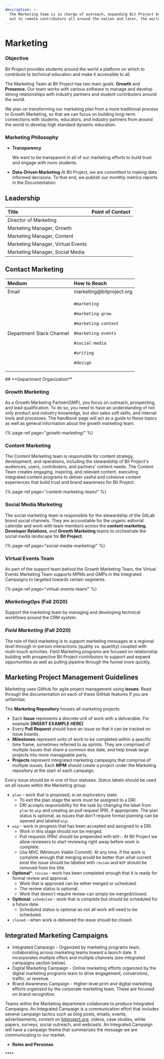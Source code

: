 ```yaml
---
description: >-
  The Marketing team is in charge of outreach, expanding Bit Project by reaching
  out to remote contributors all around the nation and later, the world.
---
```


# Marketing

### Objective

Bit Project provides students around the world a platform on which to contribute to technical education and make it accessible to all. 

The Marketing Team at Bit Project has two main goals: **Growth** and **Presence.** Our team works with various software to manage and develop strong relationships with industry partners and student contributors around the world.

We plan on transforming our marketing plan from a more traditional process to Growth Marketing, so that we can focus on building long-term connections with students, educators, and industry partners from around the world to develop high standard dynamic education.

### **Marketing Philosophy**

* **Transparency**

  We want to be transparent in all of our marketing efforts to build trust and engage with more students.

* **Data-Driven Marketing** At Bit Project, we are committed to making data informed decisions. To that end, we publish our monthly metrics reports in the Documentation

## **Leadership**

| Title | Point of Contact |
| :--- | :--- |
| Director of Marketing |  |
| Marketing Manager, Growth |  |
| Marketing Manager, Content |  |
| Marketing Manager, Virtual Events |  |
| Marketing Manager, Social Media |  |

## **Contact Marketing**

<table>
  <thead>
    <tr>
      <th style="text-align:left"><b>Medium</b>
      </th>
      <th style="text-align:left">How to Reach</th>
    </tr>
  </thead>
  <tbody>
    <tr>
      <td style="text-align:left">Email</td>
      <td style="text-align:left">marketing@bitproject.org</td>
    </tr>
    <tr>
      <td style="text-align:left">Department Slack Channel</td>
      <td style="text-align:left">
        <p><code>#marketing</code>
        </p>
        <p><code>#marketing-grow</code>
        </p>
        <p><code>#marketing-content</code>
        </p>
        <p><code>#marketing-events</code>
        </p>
        <p><code>#social-media</code>
        </p>
        <p><code>#writing</code>
        </p>
        <p><code>#design</code>
        </p>
      </td>
    </tr>
  </tbody>
</table>## **Department Organization**

### **Growth Marketing** 

As a Growth Marketing Partner\(GMP\), you focus on outreach, prospecting, and lead qualification. To do so, you need to have an understanding of not only product and industry knowledge, but also sales soft skills, and internal tools and processes. The handbook page will act as a guide to those topics as well as general information about the growth marketing team.

{% page-ref page="growth-marketing/" %}

### **Content Marketing** 

The Content Marketing team is responsible for content strategy, development, and operations, including the stewardship of Bit Project's audiences, users, contributors, and partners' content needs. The Content Team creates engaging, inspiring, and relevant content, executing integrated content programs to deliver useful and cohesive content experiences that build trust and brand awareness for Bit Project.

{% page-ref page="content-marketing-team/" %}

### **Social Media Marketing** 

The social marketing team is responsible for the stewardship of the GitLab brand social channels. They are accountable for the organic editorial calendar and work with team members across the **content marketing**, **Developer Relations**, and **Growth Marketing** teams to orchestrate the social media landscape for **Bit Project**.

{% page-ref page="social-media-marketing/" %}

### Virtual Events Team

As part of the support team behind the Growth Marketing Team, the Virtual Events Marketing Team supports MPMs and GMPs in the Integrated Campaigns to targeted towards certain segments. 

{% page-ref page="virtual-events-team/" %}

### _**MarketingOps**_ **\(Fall 2020\)** 

Support the marketing team by managing and developing technical workflows around the CRM system.

### _**Field Marketing**_ \(Fall 2020\) 

The role of field marketing is to support marketing messages at a regional level through in-person interactions \(quality vs. quantity\) coupled with multi-touch activities. Field Marketing programs are focused on relationship building with prospective Bit Project contributors to support and expand opportunities as well as pulling pipeline through the funnel more quickly.

## Marketing Project Management Guidelines

Marketing uses GitHub for agile project management using **issues**. Read through the documentation on each of these GitHub features if you are unfamiliar.

The **Marketing Repository** houses all marketing projects.

* Each **Issue** represents a discrete unit of work with a deliverable. For example  **\[INSERT EXAMPLE HERE\]**
* Every **Pull Request** should have an issue so that it can be tracked on issue boards. 
* **Milestones** represent units of work to be completed within a specific time frame, sometimes referred to as sprints. They are comprised of multiple issues that share a common due date, and help break large projects into more manageable parts.
* **Projects** represent integrated marketing campaigns that comprise of multiple issues. Each **MPM** should create a project under the Marketing repository at the start of each campaign. 

Every issue should be in one of four statuses. Status labels should be used on all issues within the Marketing group:

* `plan` - work that is proposed, in an exploratory state.
  * To exit the plan stage the work must be assigned to a DRI.
  * DRI accepts responsibility for the task by changing the label from `plan` to `wip` and creating an pull request \(PR\), if appropriate. The plan status is optional, as issues that don't require formal planning can be opened and labeled `wip`.
* `wip` - work in progress that has been accepted and assigned to a DRI.
  * Work in this stage should not be merged.
  * Pull requests \(PRs\) should be prepended with `WIP:`. At Bit Project we allow reviewers to start reviewing right away before work is complete.
  * Use MVC \(Minimum Viable Commit\): At any time, if the work is complete enough that merging would be better than what current exist the issue should be labeled with `review` and `WIP` should be removed from the title.
* **Optional**\*: `review` - work has been completed enough that it is ready for formal review and approval.
  * Work that is approved can be either merged or scheduled.
  * The review status is optional.
  * Work that doesn't require review can simply be merged/closed.
* **Optional**: `scheduled` - work that is complete but should be scheduled for a future date.
  * Scheduled status is optional as not all work will need to be scheduled.
* `closed` - when work is delivered the issue should be closed.

## **Integrated Marketing Campaigns**

* Integrated Campaign - Organized by marketing programs team, collaborating across marketing teams toward a launch date. It incorporates multiple offers and multiple channels \(see integrated campaigns section below\).
* Digital Marketing Campaign - Online marketing efforts organized by the digital marketing programs team to drive engagement, conversions, traffic, or revenue
* Brand Awareness Campaign - Higher-level print and digital marketing efforts organized by the corporate marketing team. These are focused on brand recognition.

Teams within the Marketing department collaborate to produce Integrated Campaigns. An Integrated Campaign is a communication effort that includes several campaign tactics such as blog posts, emails, events, advertisements, content on [bitproject.org,](https://bitproject.org) videos, case studies, white papers, surveys, social outreach, and webcasts. An Integrated Campaign will have a campaign theme that summarizes the message we are communicating to our market.

* **Roles and Personas**

\*\*\*\*

## 



